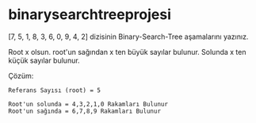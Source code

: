 # binarysearchtreeprojesi
[7, 5, 1, 8, 3, 6, 0, 9, 4, 2] dizisinin Binary-Search-Tree aşamalarını yazınız.

Root x olsun. root'un sağından x ten büyük sayılar bulunur. Solunda x ten küçük sayılar bulunur.

Çözüm:

    Referans Sayısı (root) = 5

    Root'un solunda = 4,3,2,1,0 Rakamları Bulunur
    Root'un sağında = 6,7,8,9 Rakamları Bulunur
